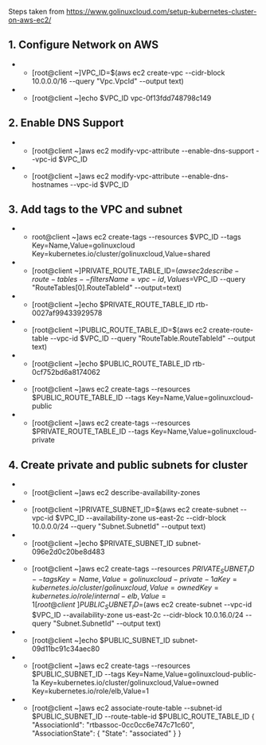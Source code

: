 
Steps taken from https://www.golinuxcloud.com/setup-kubernetes-cluster-on-aws-ec2/ 

## 1. Configure Network on AWS
* * [root@client ~]VPC_ID=$(aws ec2 create-vpc --cidr-block 10.0.0.0/16 --query "Vpc.VpcId" --output text)

* * [root@client ~]echo $VPC_ID
vpc-0f13fdd748798c149

## 2. Enable DNS Support
* * [root@client ~]aws ec2 modify-vpc-attribute --enable-dns-support --vpc-id $VPC_ID
* * [root@client ~]aws ec2 modify-vpc-attribute --enable-dns-hostnames --vpc-id $VPC_ID

## 3. Add tags to the VPC and subnet
* * root@client ~]aws ec2 create-tags --resources $VPC_ID --tags Key=Name,Value=golinuxcloud Key=kubernetes.io/cluster/golinuxcloud,Value=shared
* * [root@client ~]PRIVATE_ROUTE_TABLE_ID=$(aws ec2 describe-route-tables --filters Name=vpc-id,Values=$VPC_ID --query "RouteTables[0].RouteTableId" --output=text)

* * [root@client ~]echo $PRIVATE_ROUTE_TABLE_ID
rtb-0027af99433929578

* * [root@client ~]PUBLIC_ROUTE_TABLE_ID=$(aws ec2 create-route-table --vpc-id $VPC_ID --query "RouteTable.RouteTableId" --output text)

* * [root@client ~]echo $PUBLIC_ROUTE_TABLE_ID
rtb-0cf752bd6a8174062

* * [root@client ~]aws ec2 create-tags --resources $PUBLIC_ROUTE_TABLE_ID --tags Key=Name,Value=golinuxcloud-public
* * [root@client ~]aws ec2 create-tags --resources $PRIVATE_ROUTE_TABLE_ID --tags Key=Name,Value=golinuxcloud-private

## 4. Create private and public subnets for cluster
* * [root@client ~]aws ec2 describe-availability-zones

* * [root@client ~]PRIVATE_SUBNET_ID=$(aws ec2 create-subnet --vpc-id $VPC_ID --availability-zone us-east-2c --cidr-block 10.0.0.0/24 --query "Subnet.SubnetId" --output text)

* * [root@client ~]echo $PRIVATE_SUBNET_ID
subnet-096e2d0c20be8d483

* * [root@client ~]aws ec2 create-tags --resources $PRIVATE_SUBNET_ID --tags Key=Name,Value=golinuxcloud-private-1a Key=kubernetes.io/cluster/golinuxcloud,Value=owned Key=kubernetes.io/role/internal-elb,Value=1
[root@client ~]PUBLIC_SUBNET_ID=$(aws ec2 create-subnet --vpc-id $VPC_ID --availability-zone us-east-2c --cidr-block 10.0.16.0/24 --query "Subnet.SubnetId" --output text)

* * [root@client ~]echo $PUBLIC_SUBNET_ID
subnet-09d11bc91c34aec80

* * [root@client ~]aws ec2 create-tags --resources $PUBLIC_SUBNET_ID --tags Key=Name,Value=golinuxcloud-public-1a Key=kubernetes.io/cluster/golinuxcloud,Value=owned Key=kubernetes.io/role/elb,Value=1
* * [root@client ~]aws ec2 associate-route-table --subnet-id $PUBLIC_SUBNET_ID --route-table-id $PUBLIC_ROUTE_TABLE_ID
{
    "AssociationId": "rtbassoc-0cc0cc6e747c71c60",
    "AssociationState": {
        "State": "associated"
    }
}




















